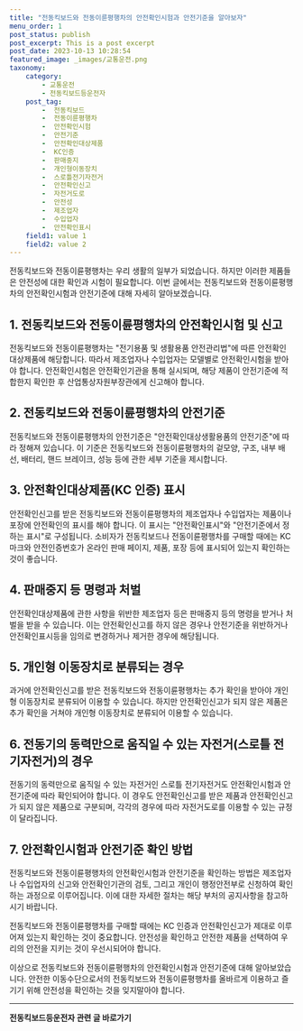```yaml
---
title: "전동킥보드와 전동이륜평행차의 안전확인시험과 안전기준을 알아보자"
menu_order: 1
post_status: publish
post_excerpt: This is a post excerpt
post_date: 2023-10-13 10:28:54
featured_image: _images/교통운전.png
taxonomy:
    category:
        - 교통운전
        - 전동킥보드등운전자
    post_tag:
        -  전동킥보드
        -  전동이륜평행차
        -  안전확인시험
        -  안전기준
        -  안전확인대상제품
        -  KC인증
        -  판매중지
        -  개인형이동장치
        -  스로틀전기자전거
        -  안전확인신고
        -  자전거도로
        -  안전성
        -  제조업자
        -  수입업자
        -  안전확인표시
    field1: value 1
    field2: value 2
---
```



전동킥보드와 전동이륜평행차는 우리 생활의 일부가 되었습니다. 하지만 이러한 제품들은 안전성에 대한 확인과 시험이 필요합니다. 이번 글에서는 전동킥보드와 전동이륜평행차의 안전확인시험과 안전기준에 대해 자세히 알아보겠습니다.

## 1. 전동킥보드와 전동이륜평행차의 안전확인시험 및 신고

전동킥보드와 전동이륜평행차는 "전기용품 및 생활용품 안전관리법"에 따른 안전확인대상제품에 해당합니다. 따라서 제조업자나 수입업자는 모델별로 안전확인시험을 받아야 합니다. 안전확인시험은 안전확인기관을 통해 실시되며, 해당 제품이 안전기준에 적합한지 확인한 후 산업통상자원부장관에게 신고해야 합니다.

## 2. 전동킥보드와 전동이륜평행차의 안전기준

전동킥보드와 전동이륜평행차의 안전기준은 "안전확인대상생활용품의 안전기준"에 따라 정해져 있습니다. 이 기준은 전동킥보드와 전동이륜평행차의 겉모양, 구조, 내부 배선, 배터리, 핸드 브레이크, 성능 등에 관한 세부 기준을 제시합니다.

## 3. 안전확인대상제품(KC 인증) 표시

안전확인신고를 받은 전동킥보드와 전동이륜평행차의 제조업자나 수입업자는 제품이나 포장에 안전확인의 표시를 해야 합니다. 이 표시는 "안전확인표시"와 "안전기준에서 정하는 표시"로 구성됩니다. 소비자가 전동킥보드나 전동이륜평행차를 구매할 때에는 KC 마크와 안전인증번호가 온라인 판매 페이지, 제품, 포장 등에 표시되어 있는지 확인하는 것이 좋습니다.

## 4. 판매중지 등 명령과 처벌

안전확인대상제품에 관한 사항을 위반한 제조업자 등은 판매중지 등의 명령을 받거나 처벌을 받을 수 있습니다. 이는 안전확인신고를 하지 않은 경우나 안전기준을 위반하거나 안전확인표시등을 임의로 변경하거나 제거한 경우에 해당됩니다.

## 5. 개인형 이동장치로 분류되는 경우

과거에 안전확인신고를 받은 전동킥보드와 전동이륜평행차는 추가 확인을 받아야 개인형 이동장치로 분류되어 이용할 수 있습니다. 하지만 안전확인신고가 되지 않은 제품은 추가 확인을 거쳐야 개인형 이동장치로 분류되어 이용할 수 있습니다.

## 6. 전동기의 동력만으로 움직일 수 있는 자전거(스로틀 전기자전거)의 경우

전동기의 동력만으로 움직일 수 있는 자전거인 스로틀 전기자전거도 안전확인시험과 안전기준에 따라 확인되어야 합니다. 이 경우도 안전확인신고를 받은 제품과 안전확인신고가 되지 않은 제품으로 구분되며, 각각의 경우에 따라 자전거도로를 이용할 수 있는 규정이 달라집니다.

## 7. 안전확인시험과 안전기준 확인 방법

전동킥보드와 전동이륜평행차의 안전확인시험과 안전기준을 확인하는 방법은 제조업자나 수입업자의 신고와 안전확인기관의 검토, 그리고 개인이 행정안전부로 신청하여 확인하는 과정으로 이루어집니다. 이에 대한 자세한 절차는 해당 부처의 공지사항을 참고하시기 바랍니다.

전동킥보드와 전동이륜평행차를 구매할 때에는 KC 인증과 안전확인신고가 제대로 이루어져 있는지 확인하는 것이 중요합니다. 안전성을 확인하고 안전한 제품을 선택하여 우리의 안전을 지키는 것이 우선시되어야 합니다.

이상으로 전동킥보드와 전동이륜평행차의 안전확인시험과 안전기준에 대해 알아보았습니다. 안전한 이동수단으로서의 전동킥보드와 전동이륜평행차를 올바르게 이용하고 즐기기 위해 안전성을 확인하는 것을 잊지말아야 합니다.



<!-- wp:separator -->
<hr class="wp-block-separator has-alpha-channel-opacity"/>
<!-- /wp:separator -->

<!-- wp:group {"backgroundColor":"base","layout":{"type":"constrained"}} -->
<div class="wp-block-group has-base-background-color has-background"><!-- wp:paragraph {"align":"center","fontSize":"large"} -->
<p class="has-text-align-center has-large-font-size"><strong>전동킥보드등운전자 관련 글 바로가기</strong></p>
<!-- /wp:paragraph -->


<!-- wp:latest-posts
{"categories":[{"id":1824,"count":19,"description":"","link":"https://uknowlaw.com/category/%ec%a0%84%eb%8f%99%ed%82%a5%eb%b3%b4%eb%93%9c%eb%93%b1%ec%9a%b4%ec%a0%84%ec%9e%90/","name":"전동킥보드등운전자","slug":"전동킥보드등운전자","taxonomy":"category","parent":0,"meta":[],"_links":{"self":[{"href":"https://uknowlaw.com/wp-json/wp/v2/categories/1824"}],"collection":[{"href":"https://uknowlaw.com/wp-json/wp/v2/categories"}],"about":[{"href":"https://uknowlaw.com/wp-json/wp/v2/taxonomies/category"}],"wp:post_type":[{"href":"https://uknowlaw.com/wp-json/wp/v2/posts?categories=1824"}],"curies":[{"name":"wp","href":"https://api.w.org/{rel}","templated":true}]}}],"postsToShow":100,"excerptLength":28,"postLayout":"grid","columns":2,"featuredImageAlign":"left","featuredImageSizeSlug":"large","fontSize":"medium"} /--></div>
<!-- /wp:group -->
